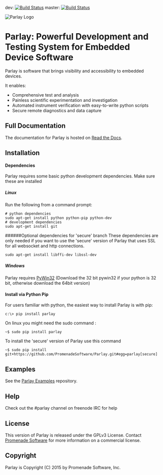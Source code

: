 dev: [![Build Status](https://travis-ci.org/PromenadeSoftware/Parlay.svg?branch=dev)](https://travis-ci.org/PromenadeSoftware/Parlay)
master: [![Build Status](https://travis-ci.org/PromenadeSoftware/Parlay.svg?branch=master)](https://travis-ci.org/PromenadeSoftware/Parlay)

![Parlay Logo](http://uploads.webflow.com/557d0c4ae62c1b7951b5d7ce/569ed5185e991d8d3ac4c5a3_Parlay%20logo.png)


# Parlay: Powerful Development and Testing System for Embedded Device Software

Parlay is software that brings visibility and accessibility to embedded devices. 

It enables:
* Comprehensive test and analysis
* Painless scientific experimentation and investigation
* Automated instrument verification with easy-to-write python scripts
* Secure remote diagnostics and data capture


## Full Documentation

The documentation for Parlay is hosted on [Read the Docs](http://parlay.readthedocs.org). 

## Installation

#### Dependencies 

Parlay requires some basic python development dependencies. Make sure these are installed
##### Linux
Run the following from a command prompt:
```
# python dependencies
sudo apt-get install python python-pip python-dev
# development dependencies
sudo apt-get install git
```

######Optional dependencies for 'secure' branch
These dependencies are only needed if you want to use the 'secure' version of Parlay that uses SSL for all websocket and http connections. 
```
sudo apt-get install libffi-dev libssl-dev
```

##### Windows

Parlay requires [PyWin32](https://sourceforge.net/projects/pywin32/files/pywin32/)  (Download the 32 bit pywin32 if your python is 32 bit, otherwise download the 64bit version)


#### Install via Python Pip

For users familiar with python, the easiest way to install Parlay is with pip:
```
c:\> pip install parlay
```

On linux you might need the sudo command :
```
~$ sudo pip install parlay
```

To install the 'secure' version of Parlay use this command

```
~$ sudo pip install git+https://github.com/PromenadeSoftware/Parlay.git#egg=parlay[secure]
```

## Examples

See the [Parlay Examples](https://github.com/PromenadeSoftware/ParlayExamples) repository. 

## Help

Check out the #parlay channel on freenode IRC for help

## License

This version of Parlay is released under the GPLv3 License. Contact [Promenade Software](http://promenadesoftware.com) for more information on a commercial license. 

## Copyright

Parlay is Copyright (C) 2015 by Promenade Software, Inc.

